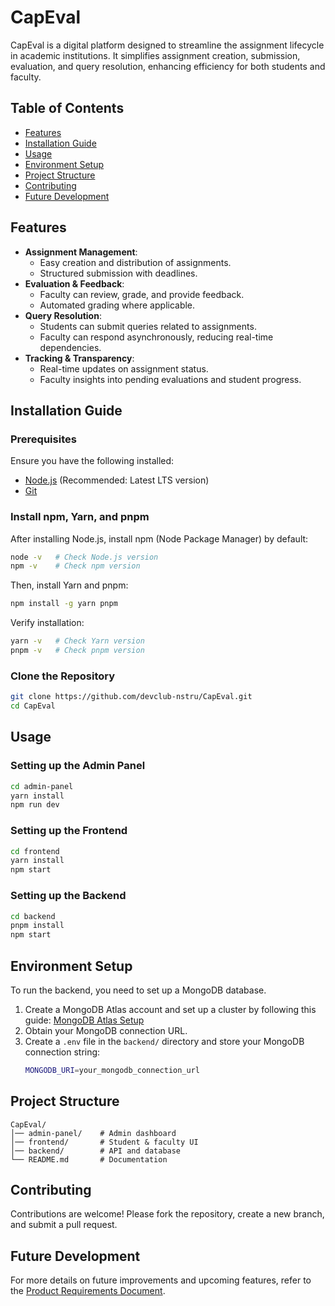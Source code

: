 # CapEval

CapEval is a digital platform designed to streamline the assignment lifecycle in academic institutions. It simplifies assignment creation, submission, evaluation, and query resolution, enhancing efficiency for both students and faculty.

## Table of Contents
- [Features](#features)
- [Installation Guide](#installation-guide)
- [Usage](#usage)
- [Environment Setup](#environment-setup)
- [Project Structure](#project-structure)
- [Contributing](#contributing)
- [Future Development](#future-development)

## Features
- **Assignment Management**: 
  - Easy creation and distribution of assignments.
  - Structured submission with deadlines.
- **Evaluation & Feedback**: 
  - Faculty can review, grade, and provide feedback.
  - Automated grading where applicable.
- **Query Resolution**: 
  - Students can submit queries related to assignments.
  - Faculty can respond asynchronously, reducing real-time dependencies.
- **Tracking & Transparency**: 
  - Real-time updates on assignment status.
  - Faculty insights into pending evaluations and student progress.

## Installation Guide

### Prerequisites
Ensure you have the following installed:
- [Node.js](https://nodejs.org/) (Recommended: Latest LTS version)
- [Git](https://git-scm.com/)

### Install npm, Yarn, and pnpm
After installing Node.js, install npm (Node Package Manager) by default:
```sh
node -v   # Check Node.js version
npm -v    # Check npm version
```
Then, install Yarn and pnpm:
```sh
npm install -g yarn pnpm
```
Verify installation:
```sh
yarn -v   # Check Yarn version
pnpm -v   # Check pnpm version
```

### Clone the Repository
```sh
git clone https://github.com/devclub-nstru/CapEval.git
cd CapEval
```

## Usage
### Setting up the Admin Panel
```sh
cd admin-panel
yarn install
npm run dev
```

### Setting up the Frontend
```sh
cd frontend
yarn install
npm start
```

### Setting up the Backend
```sh
cd backend
pnpm install
npm start
```

## Environment Setup
To run the backend, you need to set up a MongoDB database.
1. Create a MongoDB Atlas account and set up a cluster by following this guide: [MongoDB Atlas Setup](https://www.mongodb.com/docs/atlas/getting-started/)
2. Obtain your MongoDB connection URL.
3. Create a `.env` file in the `backend/` directory and store your MongoDB connection string:
   ```sh
   MONGODB_URI=your_mongodb_connection_url
   ```

## Project Structure
```
CapEval/
│── admin-panel/    # Admin dashboard
│── frontend/       # Student & faculty UI
│── backend/        # API and database
└── README.md       # Documentation
```

## Contributing
Contributions are welcome! Please fork the repository, create a new branch, and submit a pull request.

## Future Development
For more details on future improvements and upcoming features, refer to the [Product Requirements Document](./prd.md).


